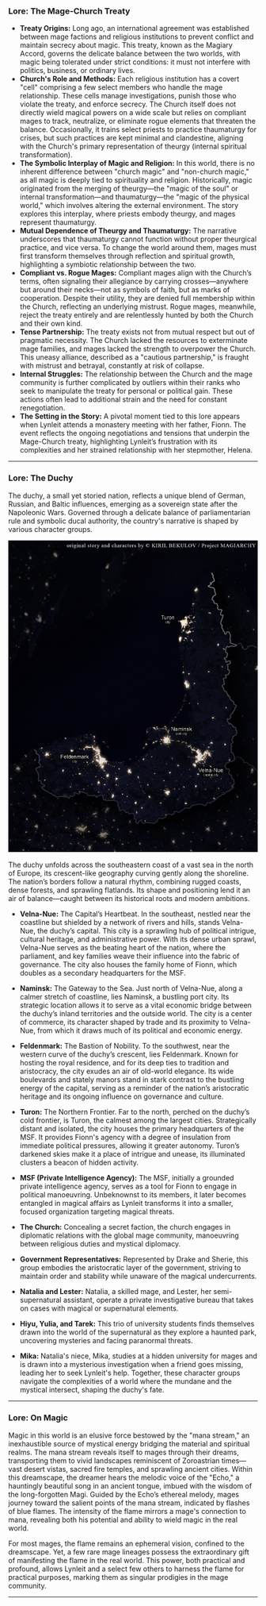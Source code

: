 ### Lore: The Mage-Church Treaty
- **Treaty Origins:** Long ago, an international agreement was established between mage factions and religious institutions to prevent conflict and maintain secrecy about magic. This treaty, known as the Magiary Accord, governs the delicate balance between the two worlds, with magic being tolerated under strict conditions: it must not interfere with politics, business, or ordinary lives.
- **Church's Role and Methods:** Each religious institution has a covert "cell" comprising a few select members who handle the mage relationship. These cells manage investigations, punish those who violate the treaty, and enforce secrecy. The Church itself does not directly wield magical powers on a wide scale but relies on compliant mages to track, neutralize, or eliminate rogue elements that threaten the balance. Occasionally, it trains select priests to practice thaumaturgy for crises, but such practices are kept minimal and clandestine, aligning with the Church's primary representation of theurgy (internal spiritual transformation).
- **The Symbolic Interplay of Magic and Religion:** In this world, there is no inherent difference between "church magic" and "non-church magic," as all magic is deeply tied to spirituality and religion. Historically, magic originated from the merging of theurgy—the "magic of the soul" or internal transformation—and thaumaturgy—the "magic of the physical world," which involves altering the external environment. The story explores this interplay, where priests embody theurgy, and mages represent thaumaturgy.
- **Mutual Dependence of Theurgy and Thaumaturgy:** The narrative underscores that thaumaturgy cannot function without proper theurgical practice, and vice versa. To change the world around them, mages must first transform themselves through reflection and spiritual growth, highlighting a symbiotic relationship between the two.
- **Compliant vs. Rogue Mages:** Compliant mages align with the Church’s terms, often signaling their allegiance by carrying crosses—anywhere but around their necks—not as symbols of faith, but as marks of cooperation. Despite their utility, they are denied full membership within the Church, reflecting an underlying mistrust. Rogue mages, meanwhile, reject the treaty entirely and are relentlessly hunted by both the Church and their own kind.
- **Tense Partnership:** The treaty exists not from mutual respect but out of pragmatic necessity. The Church lacked the resources to exterminate mage families, and mages lacked the strength to overpower the Church. This uneasy alliance, described as a "cautious partnership," is fraught with mistrust and betrayal, constantly at risk of collapse.
- **Internal Struggles:** The relationship between the Church and the mage community is further complicated by outliers within their ranks who seek to manipulate the treaty for personal or political gain. These actions often lead to additional strain and the need for constant renegotiation.
- **The Setting in the Story:** A pivotal moment tied to this lore appears when Lynleit attends a monastery meeting with her father, Fionn. The event reflects the ongoing negotiations and tensions that underpin the Mage-Church treaty, highlighting Lynleit’s frustration with its complexities and her strained relationship with her stepmother, Helena.

---

### Lore: The Duchy
The duchy, a small yet storied nation, reflects a unique blend of German, Russian, and Baltic influences, emerging as a sovereign state after the Napoleonic Wars. Governed through a delicate balance of parliamentarian rule and symbolic ducal authority, the country's narrative is shaped by various character groups.

![The Duchy map](img/duchy-map.png)

The duchy unfolds across the southeastern coast of a vast sea in the north of Europe, its crescent-like geography curving gently along the shoreline. The nation’s borders follow a natural rhythm, combining rugged coasts, dense forests, and sprawling flatlands. Its shape and positioning lend it an air of balance—caught between its historical roots and modern ambitions.
- **Velna-Nue:** The Capital’s Heartbeat. In the southeast, nestled near the coastline but shielded by a network of rivers and hills, stands Velna-Nue, the duchy’s capital. This city is a sprawling hub of political intrigue, cultural heritage, and administrative power. With its dense urban sprawl, Velna-Nue serves as the beating heart of the nation, where the parliament, and key families weave their influence into the fabric of governance. The city also houses the family home of Fionn, which doubles as a secondary headquarters for the MSF.
- **Naminsk:** The Gateway to the Sea. Just north of Velna-Nue, along a calmer stretch of coastline, lies Naminsk, a bustling port city. Its strategic location allows it to serve as a vital economic bridge between the duchy’s inland territories and the outside world. The city is a center of commerce, its character shaped by trade and its proximity to Velna-Nue, from which it draws much of its political and economic energy.
- **Feldenmark:** The Bastion of Nobility. To the southwest, near the western curve of the duchy’s crescent, lies Feldenmark. Known for hosting the royal residence, and for its deep ties to tradition and aristocracy, the city exudes an air of old-world elegance. Its wide boulevards and stately manors stand in stark contrast to the bustling energy of the capital, serving as a reminder of the nation’s aristocratic heritage and its ongoing influence on governance and culture.
- **Turon:** The Northern Frontier. Far to the north, perched on the duchy’s cold frontier, is Turon, the calmest among the largest cities. Strategically distant and isolated, the city houses the primary headquarters of the MSF. It provides Fionn's agency with a degree of insulation from immediate political pressures, allowing it greater autonomy. Turon’s darkened skies make it a place of intrigue and unease, its illuminated clusters a beacon of hidden activity.

- **MSF (Private Intelligence Agency):** The MSF, initially a grounded private intelligence agency, serves as a tool for Fionn to engage in political manoeuvring. Unbeknownst to its members, it later becomes entangled in magical affairs as Lynleit transforms it into a smaller, focused organization targeting magical threats.
- **The Church:** Concealing a secret faction, the church engages in diplomatic relations with the global mage community, manoeuvring between religious duties and mystical diplomacy.
- **Government Representatives:** Represented by Drake and Sherie, this group embodies the aristocratic layer of the government, striving to maintain order and stability while unaware of the magical undercurrents.
- **Natalia and Lester:** Natalia, a skilled mage, and Lester, her semi-supernatural assistant, operate a private investigative bureau that takes on cases with magical or supernatural elements.
- **Hiyu, Yulia, and Tarek:** This trio of university students finds themselves drawn into the world of the supernatural as they explore a haunted park, uncovering mysteries and facing paranormal threats.
- **Mika:** Natalia's niece, Mika, studies at a hidden university for mages and is drawn into a mysterious investigation when a friend goes missing, leading her to seek Lynleit's help.
Together, these character groups navigate the complexities of a world where the mundane and the mystical intersect, shaping the duchy's fate.

---

### Lore: On Magic
Magic in this world is an elusive force bestowed by the "mana stream," an inexhaustible source of mystical energy bridging the material and spiritual realms. The mana stream reveals itself to mages through their dreams, transporting them to vivid landscapes reminiscent of Zoroastrian times—vast desert vistas, sacred fire temples, and sprawling ancient cities. Within this dreamscape, the dreamer hears the melodic voice of the "Echo," a hauntingly beautiful song in an ancient tongue, imbued with the wisdom of the long-forgotten Magi. Guided by the Echo’s ethereal melody, mages journey toward the salient points of the mana stream, indicated by flashes of blue flames. The intensity of the flame mirrors a mage's connection to mana, revealing both his potential and ability to wield magic in the real world.

For most mages, the flame remains an ephemeral vision, confined to the dreamscape. Yet, a few rare mage lineages possess the extraordinary gift of manifesting the flame in the real world. This power, both practical and profound, allows Lynleit and a select few others to harness the flame for practical purposes, marking them as singular prodigies in the mage community.

---
